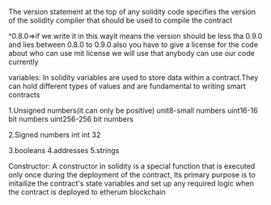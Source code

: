 The version statement at the top of any solidity code specifies the version of the solidity compiler that should be used to compile the contract

^0.8.0=>if we write it in this wayit means the version should be less tha 0.9.0 and lies between 0.8.0 to 0.9.0
also you have to give a license for the code about who can use mit license we will use that anybody can use our code currently

variables:
In solidity variables are used to store data within a contract.They can hold different types of values and are fundamental to writing smart contracts

1.Unsigned numbers(it can only be positive)
unit8-small numbers 
uint16-16 bit numbers
uint256-256 bit numbers

2.Signed numbers
int 
int 32

3.booleans
4.addresses
5.strings

Constructor:
A constructor in solidity is a special function that is executed only once during the deployment of the contract,
Its primary purpose is to initailize the contract's state variables and set up any required logic when the 
contract is deployed to etherum blockchain